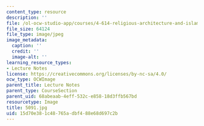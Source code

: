 ```yaml
---
content_type: resource
description: ''
file: /ol-ocw-studio-app/courses/4-614-religious-architecture-and-islamic-cultures-fall-2002/15d70e381c48765adbf488e68d697c2b_5091.jpg
file_size: 64124
file_type: image/jpeg
image_metadata:
  caption: ''
  credit: ''
  image-alt: ''
learning_resource_types:
- Lecture Notes
license: https://creativecommons.org/licenses/by-nc-sa/4.0/
ocw_type: OCWImage
parent_title: Lecture Notes
parent_type: CourseSection
parent_uid: 68abeaab-4eff-532c-e858-18d3ffb567bd
resourcetype: Image
title: 5091.jpg
uid: 15d70e38-1c48-765a-dbf4-88e68d697c2b
---
```

